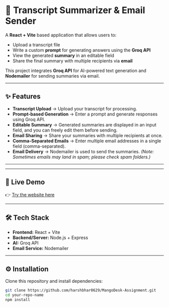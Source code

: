 # 📄 Transcript Summarizer & Email Sender  

A **React + Vite** based application that allows users to:  
- Upload a transcript file  
- Write a custom **prompt** for generating answers using the **Groq API**  
- View the generated **summary** in an editable field  
- Share the final summary with multiple recipients via **email**  

This project integrates **Groq API** for AI-powered text generation and **Nodemailer** for sending summaries via email.  

---

## ✨ Features  

- **Transcript Upload** → Upload your transcript for processing.  
- **Prompt-based Generation** → Enter a prompt and generate responses using Groq API.  
- **Editable Summary** → Generated summaries are displayed in an input field, and you can freely edit them before sending.  
- **Email Sharing** → Share your summaries with multiple recipients at once.  
- **Comma-Separated Emails** → Enter multiple email addresses in a single field (comma-separated).  
- **Email Delivery** → Nodemailer is used to send the summaries. *(Note: Sometimes emails may land in spam; please check spam folders.)*  

---

---

## 🔗 Live Demo  

👉 [Try the website here](https://mangodesk-assignment-kappa.vercel.app/)  

---

## 🛠️ Tech Stack  

- **Frontend:** React + Vite  
- **Backend/Server:** Node.js + Express  
- **AI:** Groq API  
- **Email Service:** Nodemailer  

---

## ⚙️ Installation  

Clone this repository and install dependencies:  

```bash
git clone https://github.com/harshbhar0629/MangoDesk-Assignment.git
cd your-repo-name
npm install
